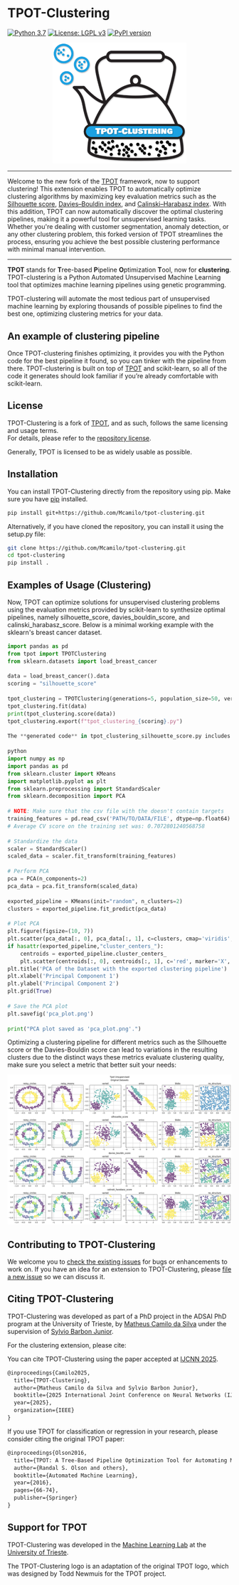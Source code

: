 # TPOT-Clustering

[![Python 3.7](https://img.shields.io/badge/python-3.7-blue.svg)](https://www.python.org/downloads/release/python-370/)
[![License: LGPL v3](https://img.shields.io/badge/license-LGPL%20v3-blue.svg)](http://www.gnu.org/licenses/lgpl-3.0)
[![PyPI version](https://badge.fury.io/py/tpot-clustering.svg)](https://badge.fury.io/py/tpot-clustering)

<p align="center">
<img src="https://github.com/Mcamilo/tpot-clustering/blob/main/images/tpot-clustering_logo.png?raw=true" width=300 />
</p>

---
Welcome to the new fork of the [TPOT](https://github.com/EpistasisLab/tpot) framework, now to support clustering! This extension enables TPOT to automatically optimize clustering algorithms by maximizing key evaluation metrics such as the [Silhouette score](https://en.wikipedia.org/wiki/Silhouette_(clustering)), [Davies–Bouldin index](https://en.wikipedia.org/wiki/Davies–Bouldin_index), and [Calinski–Harabasz index](https://en.wikipedia.org/wiki/Calinski-Harabasz_index). With this addition, TPOT can now automatically discover the optimal clustering pipelines, making it a powerful tool for unsupervised learning tasks. Whether you're dealing with customer segmentation, anomaly detection, or any other clustering problem, this forked version of TPOT streamlines the process, ensuring you achieve the best possible clustering performance with minimal manual intervention.
- - - -

**TPOT** stands for **T**ree-based **P**ipeline **O**ptimization **T**ool, now for **clustering**. TPOT-clustering is a Python Automated Unsupervised Machine Learning tool that optimizes machine learning pipelines using genetic programming.

TPOT-clustering will automate the most tedious part of unsupervised machine learning by exploring thousands of possible pipelines to find the best one, optimizing clustering metrics for your data.

## An example of clustering pipeline

Once TPOT-clustering finishes optimizing, it provides you with the Python code for the best pipeline it found, so you can tinker with the pipeline from there. TPOT-clustering is built on top of [TPOT](https://github.com/EpistasisLab/tpot) and scikit-learn, so all of the code it generates should look familiar if you’re already comfortable with scikit-learn.

## License

TPOT-Clustering is a fork of [TPOT](https://github.com/EpistasisLab/tpot), and as such, follows the same licensing and usage terms.  
For details, please refer to the [repository license](https://github.com/EpistasisLab/tpot/blob/master/LICENSE).

Generally, TPOT is licensed to be as widely usable as possible.

## Installation

You can install TPOT-Clustering directly from the repository using pip. Make sure you have 
[pip](https://pip.pypa.io/en/stable/) installed.

```bash
pip install git+https://github.com/Mcamilo/tpot-clustering.git
```
Alternatively, if you have cloned the repository, you can install it using the setup.py file:


```bash
git clone https://github.com/Mcamilo/tpot-clustering.git
cd tpot-clustering
pip install .
```

## Examples of Usage (Clustering)

Now, TPOT can optimize solutions for unsupervised clustering problems using the evaluation metrics provided by scikit-learn to synthesize optimal pipelines, namely silhouette_score, davies_bouldin_score, and calinski_harabasz_score. Below is a minimal working example with the sklearn's breast cancer dataset.

```python 
import pandas as pd
from tpot import TPOTClustering
from sklearn.datasets import load_breast_cancer

data = load_breast_cancer().data
scoring = "silhouette_score"

tpot_clustering = TPOTClustering(generations=5, population_size=50, verbosity=2, random_state=42, scoring=scoring)
tpot_clustering.fit(data)
print(tpot_clustering.score(data))
tpot_clustering.export(f"tpot_clustering_{scoring}.py")

The **generated code** in tpot_clustering_silhouette_score.py includes the optimized pipeline, along with a PCA component to visualize the partitionings of the dataset:

python
import numpy as np
import pandas as pd
from sklearn.cluster import KMeans
import matplotlib.pyplot as plt
from sklearn.preprocessing import StandardScaler
from sklearn.decomposition import PCA

# NOTE: Make sure that the csv file with the doesn't contain targets
training_features = pd.read_csv('PATH/TO/DATA/FILE', dtype=np.float64)
# Average CV score on the training set was: 0.7072801240568758

# Standardize the data
scaler = StandardScaler()
scaled_data = scaler.fit_transform(training_features)

# Perform PCA
pca = PCA(n_components=2)
pca_data = pca.fit_transform(scaled_data)
        
exported_pipeline = KMeans(init="random", n_clusters=2)
clusters = exported_pipeline.fit_predict(pca_data)

# Plot PCA
plt.figure(figsize=(10, 7))
plt.scatter(pca_data[:, 0], pca_data[:, 1], c=clusters, cmap='viridis', marker='o', edgecolor='k', s=100)
if hasattr(exported_pipeline,"cluster_centers_"):
    centroids = exported_pipeline.cluster_centers_
    plt.scatter(centroids[:, 0], centroids[:, 1], c='red', marker='X', s=200, alpha=0.75)
plt.title('PCA of the Dataset with the exported clustering pipeline')
plt.xlabel('Principal Component 1')
plt.ylabel('Principal Component 2')
plt.grid(True)

# Save the PCA plot
plt.savefig('pca_plot.png')

print("PCA plot saved as 'pca_plot.png'.")
```

Optimizing a clustering pipeline for different metrics such as the Silhouette score or the Davies-Bouldin score can lead to variations in the resulting clusters due to the distinct ways these metrics evaluate clustering quality, make sure you select a metric that better suit your needs:

![tpot clustering for different CVIs](images/tpot-clustering.png)

## Contributing to TPOT-Clustering

We welcome you to [check the existing issues](https://github.com/Mcamilo/tpot-clustering/issues) for bugs or enhancements to work on. If you have an idea for an extension to TPOT-Clustering, please [file a new issue](https://github.com/Mcamilo/tpot/issues/new) so we can discuss it.

## Citing TPOT-Clustering

TPOT-Clustering was developed as part of a PhD project in the ADSAI PhD program at the University of Trieste, by [Matheus Camilo da Silva](https://www.linkedin.com/in/matheus-camilo-da-silva/) under the supervision of [Sylvio Barbon Junior](https://www.linkedin.com/in/barbon/).

For the clustering extension, please cite:

You can cite TPOT-Clustering using the paper accepted at [IJCNN 2025](https://2025.ijcnn.org/).

```latex
@inproceedings{Camilo2025,
  title={TPOT-Clustering},
  author={Matheus Camilo da Silva and Sylvio Barbon Junior},
  booktitle={2025 International Joint Conference on Neural Networks (IJCNN)},
  year={2025},
  organization={IEEE}
}
```

If you use TPOT for classification or regression in your research, please consider citing the original TPOT paper:

```latex
@inproceedings{Olson2016,
  title={TPOT: A Tree-Based Pipeline Optimization Tool for Automating Machine Learning},
  author={Randal S. Olson and others},
  booktitle={Automated Machine Learning},
  year={2016},
  pages={66-74},
  publisher={Springer}
}
```


## Support for TPOT

TPOT-Clustering was developed in the [Machine Learning Lab](https://machinelearning.inginf.units.it/) at the [University of Trieste](https://www.units.it).

The TPOT-Clustering logo is an adaptation of the original TPOT logo, which was designed by Todd Newmuis for the TPOT project.
